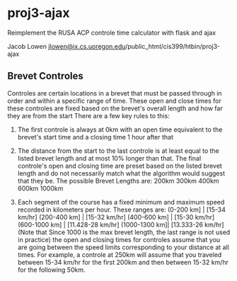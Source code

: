 # proj3-ajax
Reimplement the RUSA ACP controle time calculator with flask and ajax

Jacob Lowen
jlowen@ix.cs.uoregon.edu/public_html/cis399/htbin/proj3-ajax

## Brevet Controles
Controles are certain locations in a brevet that must be passed through in order
 and within a specific range of time. These open and close times for these controles 
 are fixed based on the brevet's overall length and how far they are from the start
 There are a few key rules to this:

1) The first controle is always at 0km with an open time equivalent to the brevet's
      start time and a closing time 1 hour after that

2) The distance from the start to the last controle is at least equal to the listed
     brevet  length and at most 10% longer than that.  The final controle's 
     open and closing time are preset based on the listed brevet length and do not 
     necessarily match what the algorithm would suggest that they be.
     The possible Brevet Lengths are:
      200km
      300km
      400km
      600km
      1000km

3) Each segment of the course has a fixed minimum and maximum speed recorded in
     kilometers per hour. These ranges are:
     (0-200 km]          |  [15-34 km/hr]
     (200-400 km]     |  [15-32 km/hr]
     (400-600 km]     |  [15-30 km/hr]
     (600-1000 km]  |  [11.428-28 km/hr]
     (1000-1300 km]| [13.333-26 km/hr] 
 (Note that Since 1000 is the max brevet length, the last range is not used in practice)
  the open and closing times for controles assume that you are going between the
  speed limits corresponding to your distance at all times. For example, 
  a controle at 250km will assume that you traveled between 15-34 km/hr for the 
 first 200km and then between 15-32 km/hr for the following 50km.